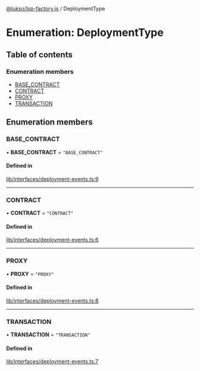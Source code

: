 [@lukso/lsp-factory.js](../README.md) / DeploymentType

# Enumeration: DeploymentType

## Table of contents

### Enumeration members

- [BASE\_CONTRACT](DeploymentType.md#base_contract)
- [CONTRACT](DeploymentType.md#contract)
- [PROXY](DeploymentType.md#proxy)
- [TRANSACTION](DeploymentType.md#transaction)

## Enumeration members

### BASE\_CONTRACT

• **BASE\_CONTRACT** = `"BASE_CONTRACT"`

#### Defined in

[lib/interfaces/deployment-events.ts:9](https://github.com/lukso-network/tools-lsp-factory/blob/eccea2c/src/lib/interfaces/deployment-events.ts#L9)

___

### CONTRACT

• **CONTRACT** = `"CONTRACT"`

#### Defined in

[lib/interfaces/deployment-events.ts:6](https://github.com/lukso-network/tools-lsp-factory/blob/eccea2c/src/lib/interfaces/deployment-events.ts#L6)

___

### PROXY

• **PROXY** = `"PROXY"`

#### Defined in

[lib/interfaces/deployment-events.ts:8](https://github.com/lukso-network/tools-lsp-factory/blob/eccea2c/src/lib/interfaces/deployment-events.ts#L8)

___

### TRANSACTION

• **TRANSACTION** = `"TRANSACTION"`

#### Defined in

[lib/interfaces/deployment-events.ts:7](https://github.com/lukso-network/tools-lsp-factory/blob/eccea2c/src/lib/interfaces/deployment-events.ts#L7)
